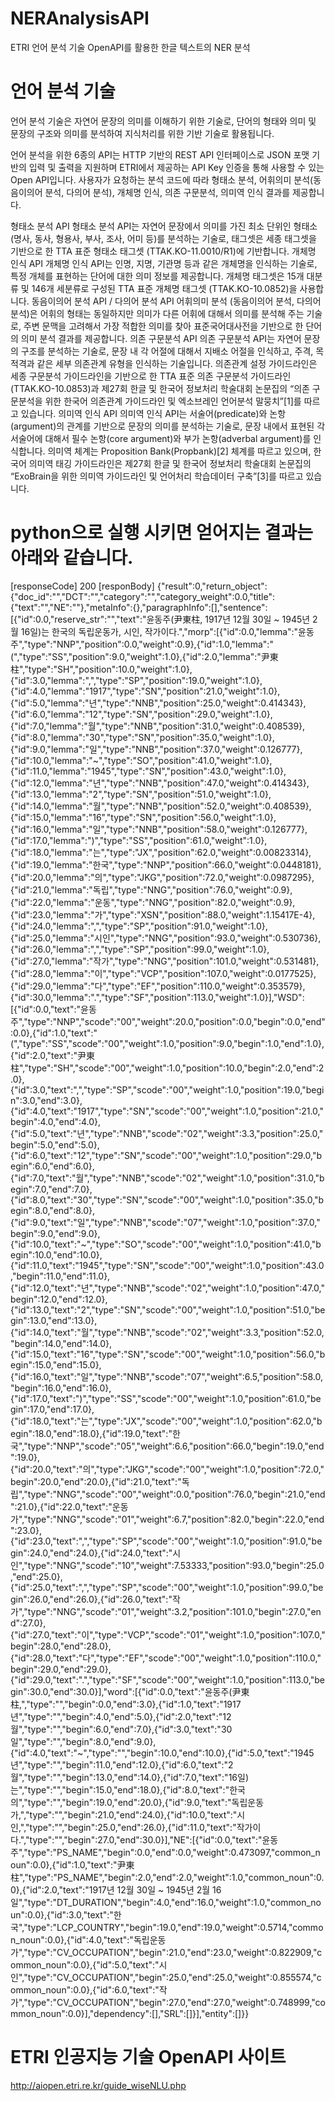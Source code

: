 # NERAnalysisAPI
ETRI 언어 분석 기술 OpenAPI를 활용한 한글 텍스트의 NER 분석

# 언어 분석 기술
언어 분석 기술은 자연어 문장의 의미를 이해하기 위한 기술로, 단어의 형태와 의미 및 문장의 구조와 의미를 분석하여 지식처리를 위한 기반 기술로 활용됩니다.

언어 분석을 위한 6종의 API는 HTTP 기반의 REST API 인터페이스로 JSON 포맷 기반의 입력 및 출력을 지원하며 ETRI에서 제공하는 API Key 인증을 통해 사용할 수 있는 Open API입니다. 사용자가 요청하는 분석 코드에 따라 형태소 분석, 어휘의미 분석(동음이의어 분석, 다의어 분석), 개체명 인식, 의존 구문분석, 의미역 인식 결과를 제공합니다.

형태소 분석 API	형태소 분석 API는 자연어 문장에서 의미를 가진 최소 단위인 형태소(명사, 동사, 형용사, 부사, 조사, 어미 등)를 분석하는 기술로, 태그셋은 세종 태그셋을 기반으로 한 TTA 표준 형태소 태그셋 (TTAK.KO-11.0010/R1)에 기반합니다.
개체명 인식 API	개체명 인식 API는 인명, 지명, 기관명 등과 같은 개체명을 인식하는 기술로, 특정 개체를 표현하는 단어에 대한 의미 정보를 제공합니다. 개체명 태그셋은 15개 대분류 및 146개 세분류로 구성된 TTA 표준 개체명 태그셋 (TTAK.KO-10.0852)을 사용합니다.
동음이의어 분석 API / 다의어 분석 API	어휘의미 분석 (동음이의어 분석, 다의어 분석)은 어휘의 형태는 동일하지만 의미가 다른 어휘에 대해서 의미를 분석해 주는 기술로, 주변 문맥을 고려해서 가장 적합한 의미를 찾아 표준국어대사전을 기반으로 한 단어의 의미 분석 결과를 제공합니다.
의존 구문분석 API	의존 구문분석 API는 자연어 문장의 구조를 분석하는 기술로, 문장 내 각 어절에 대해서 지배소 어절을 인식하고, 주격, 목적격과 같은 세부 의존관계 유형을 인식하는 기술입니다. 의존관계 설정 가이드라인은 세종 구문분석 가이드라인을 기반으로 한 TTA 표준 의존 구문분석 가이드라인 (TTAK.KO-10.0853)과 제27회 한글 및 한국어 정보처리 학술대회 논문집의 “의존 구문분석을 위한 한국어 의존관계 가이드라인 및 엑소브레인 언어분석 말뭉치”[1]를 따르고 있습니다.
의미역 인식 API	의미역 인식 API는 서술어(predicate)와 논항(argument)의 관계를 기반으로 문장의 의미를 분석하는 기술로, 문장 내에서 표현된 각 서술어에 대해서 필수 논항(core argument)와 부가 논항(adverbal argument)를 인식합니다. 의미역 체계는 Proposition Bank(Propbank)[2] 체계를 따르고 있으며, 한국어 의미역 태깅 가이드라인은 제27회 한글 및 한국어 정보처리 학술대회 논문집의 “ExoBrain을 위한 의미역 가이드라인 및 언어처리 학습데이터 구축”[3]를 따르고 있습니다.


# python으로 실행 시키면 얻어지는 결과는 아래와 같습니다.

[responseCode] 200
[responBody]
{"result":0,"return_object":{"doc_id":"","DCT":"","category":"","category_weight":0.0,"title":{"text":"","NE":""},"metaInfo":{},"paragraphInfo":[],"sentence":[{"id":0.0,"reserve_str":"","text":"윤동주(尹東柱, 1917년 12월 30일 ~ 1945년 2월 16일)는 한국의 독립운동가, 시인, 작가이다.","morp":[{"id":0.0,"lemma":"윤동주","type":"NNP","position":0.0,"weight":0.9},{"id":1.0,"lemma":"(","type":"SS","position":9.0,"weight":1.0},{"id":2.0,"lemma":"尹東柱","type":"SH","position":10.0,"weight":1.0},{"id":3.0,"lemma":",","type":"SP","position":19.0,"weight":1.0},{"id":4.0,"lemma":"1917","type":"SN","position":21.0,"weight":1.0},{"id":5.0,"lemma":"년","type":"NNB","position":25.0,"weight":0.414343},{"id":6.0,"lemma":"12","type":"SN","position":29.0,"weight":1.0},{"id":7.0,"lemma":"월","type":"NNB","position":31.0,"weight":0.408539},{"id":8.0,"lemma":"30","type":"SN","position":35.0,"weight":1.0},{"id":9.0,"lemma":"일","type":"NNB","position":37.0,"weight":0.126777},{"id":10.0,"lemma":"~","type":"SO","position":41.0,"weight":1.0},{"id":11.0,"lemma":"1945","type":"SN","position":43.0,"weight":1.0},{"id":12.0,"lemma":"년","type":"NNB","position":47.0,"weight":0.414343},{"id":13.0,"lemma":"2","type":"SN","position":51.0,"weight":1.0},{"id":14.0,"lemma":"월","type":"NNB","position":52.0,"weight":0.408539},{"id":15.0,"lemma":"16","type":"SN","position":56.0,"weight":1.0},{"id":16.0,"lemma":"일","type":"NNB","position":58.0,"weight":0.126777},{"id":17.0,"lemma":")","type":"SS","position":61.0,"weight":1.0},{"id":18.0,"lemma":"는","type":"JX","position":62.0,"weight":0.00823314},{"id":19.0,"lemma":"한국","type":"NNP","position":66.0,"weight":0.0448181},{"id":20.0,"lemma":"의","type":"JKG","position":72.0,"weight":0.0987295},{"id":21.0,"lemma":"독립","type":"NNG","position":76.0,"weight":0.9},{"id":22.0,"lemma":"운동","type":"NNG","position":82.0,"weight":0.9},{"id":23.0,"lemma":"가","type":"XSN","position":88.0,"weight":1.15417E-4},{"id":24.0,"lemma":",","type":"SP","position":91.0,"weight":1.0},{"id":25.0,"lemma":"시인","type":"NNG","position":93.0,"weight":0.530736},{"id":26.0,"lemma":",","type":"SP","position":99.0,"weight":1.0},{"id":27.0,"lemma":"작가","type":"NNG","position":101.0,"weight":0.531481},{"id":28.0,"lemma":"이","type":"VCP","position":107.0,"weight":0.0177525},{"id":29.0,"lemma":"다","type":"EF","position":110.0,"weight":0.353579},{"id":30.0,"lemma":".","type":"SF","position":113.0,"weight":1.0}],"WSD":[{"id":0.0,"text":"윤동주","type":"NNP","scode":"00","weight":20.0,"position":0.0,"begin":0.0,"end":0.0},{"id":1.0,"text":"(","type":"SS","scode":"00","weight":1.0,"position":9.0,"begin":1.0,"end":1.0},{"id":2.0,"text":"尹東柱","type":"SH","scode":"00","weight":1.0,"position":10.0,"begin":2.0,"end":2.0},{"id":3.0,"text":",","type":"SP","scode":"00","weight":1.0,"position":19.0,"begin":3.0,"end":3.0},{"id":4.0,"text":"1917","type":"SN","scode":"00","weight":1.0,"position":21.0,"begin":4.0,"end":4.0},{"id":5.0,"text":"년","type":"NNB","scode":"02","weight":3.3,"position":25.0,"begin":5.0,"end":5.0},{"id":6.0,"text":"12","type":"SN","scode":"00","weight":1.0,"position":29.0,"begin":6.0,"end":6.0},{"id":7.0,"text":"월","type":"NNB","scode":"02","weight":1.0,"position":31.0,"begin":7.0,"end":7.0},{"id":8.0,"text":"30","type":"SN","scode":"00","weight":1.0,"position":35.0,"begin":8.0,"end":8.0},{"id":9.0,"text":"일","type":"NNB","scode":"07","weight":1.0,"position":37.0,"begin":9.0,"end":9.0},{"id":10.0,"text":"~","type":"SO","scode":"00","weight":1.0,"position":41.0,"begin":10.0,"end":10.0},{"id":11.0,"text":"1945","type":"SN","scode":"00","weight":1.0,"position":43.0,"begin":11.0,"end":11.0},{"id":12.0,"text":"년","type":"NNB","scode":"02","weight":1.0,"position":47.0,"begin":12.0,"end":12.0},{"id":13.0,"text":"2","type":"SN","scode":"00","weight":1.0,"position":51.0,"begin":13.0,"end":13.0},{"id":14.0,"text":"월","type":"NNB","scode":"02","weight":3.3,"position":52.0,"begin":14.0,"end":14.0},{"id":15.0,"text":"16","type":"SN","scode":"00","weight":1.0,"position":56.0,"begin":15.0,"end":15.0},{"id":16.0,"text":"일","type":"NNB","scode":"07","weight":6.5,"position":58.0,"begin":16.0,"end":16.0},{"id":17.0,"text":")","type":"SS","scode":"00","weight":1.0,"position":61.0,"begin":17.0,"end":17.0},{"id":18.0,"text":"는","type":"JX","scode":"00","weight":1.0,"position":62.0,"begin":18.0,"end":18.0},{"id":19.0,"text":"한국","type":"NNP","scode":"05","weight":6.6,"position":66.0,"begin":19.0,"end":19.0},{"id":20.0,"text":"의","type":"JKG","scode":"00","weight":1.0,"position":72.0,"begin":20.0,"end":20.0},{"id":21.0,"text":"독립","type":"NNG","scode":"00","weight":0.0,"position":76.0,"begin":21.0,"end":21.0},{"id":22.0,"text":"운동가","type":"NNG","scode":"01","weight":6.7,"position":82.0,"begin":22.0,"end":23.0},{"id":23.0,"text":",","type":"SP","scode":"00","weight":1.0,"position":91.0,"begin":24.0,"end":24.0},{"id":24.0,"text":"시인","type":"NNG","scode":"10","weight":7.53333,"position":93.0,"begin":25.0,"end":25.0},{"id":25.0,"text":",","type":"SP","scode":"00","weight":1.0,"position":99.0,"begin":26.0,"end":26.0},{"id":26.0,"text":"작가","type":"NNG","scode":"01","weight":3.2,"position":101.0,"begin":27.0,"end":27.0},{"id":27.0,"text":"이","type":"VCP","scode":"01","weight":1.0,"position":107.0,"begin":28.0,"end":28.0},{"id":28.0,"text":"다","type":"EF","scode":"00","weight":1.0,"position":110.0,"begin":29.0,"end":29.0},{"id":29.0,"text":".","type":"SF","scode":"00","weight":1.0,"position":113.0,"begin":30.0,"end":30.0}],"word":[{"id":0.0,"text":"윤동주(尹東柱,","type":"","begin":0.0,"end":3.0},{"id":1.0,"text":"1917년","type":"","begin":4.0,"end":5.0},{"id":2.0,"text":"12월","type":"","begin":6.0,"end":7.0},{"id":3.0,"text":"30일","type":"","begin":8.0,"end":9.0},{"id":4.0,"text":"~","type":"","begin":10.0,"end":10.0},{"id":5.0,"text":"1945년","type":"","begin":11.0,"end":12.0},{"id":6.0,"text":"2월","type":"","begin":13.0,"end":14.0},{"id":7.0,"text":"16일)는","type":"","begin":15.0,"end":18.0},{"id":8.0,"text":"한국의","type":"","begin":19.0,"end":20.0},{"id":9.0,"text":"독립운동가,","type":"","begin":21.0,"end":24.0},{"id":10.0,"text":"시인,","type":"","begin":25.0,"end":26.0},{"id":11.0,"text":"작가이다.","type":"","begin":27.0,"end":30.0}],"NE":[{"id":0.0,"text":"윤동주","type":"PS_NAME","begin":0.0,"end":0.0,"weight":0.473097,"common_noun":0.0},{"id":1.0,"text":"尹東柱","type":"PS_NAME","begin":2.0,"end":2.0,"weight":1.0,"common_noun":0.0},{"id":2.0,"text":"1917년 12월 30일 ~ 1945년 2월 16일","type":"DT_DURATION","begin":4.0,"end":16.0,"weight":1.0,"common_noun":0.0},{"id":3.0,"text":"한국","type":"LCP_COUNTRY","begin":19.0,"end":19.0,"weight":0.5714,"common_noun":0.0},{"id":4.0,"text":"독립운동가","type":"CV_OCCUPATION","begin":21.0,"end":23.0,"weight":0.822909,"common_noun":0.0},{"id":5.0,"text":"시인","type":"CV_OCCUPATION","begin":25.0,"end":25.0,"weight":0.855574,"common_noun":0.0},{"id":6.0,"text":"작가","type":"CV_OCCUPATION","begin":27.0,"end":27.0,"weight":0.748999,"common_noun":0.0}],"dependency":[],"SRL":[]}],"entity":[]}}

# ETRI 인공지능 기술 OpenAPI 사이트
http://aiopen.etri.re.kr/guide_wiseNLU.php

